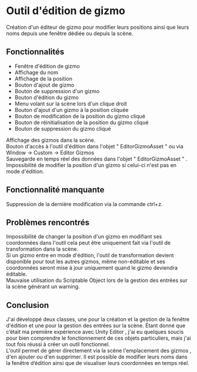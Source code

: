 
# Outil d'édition de gizmo  
  
Création d'un éditeur de gizmo pour modifier leurs positions ainsi que leurs noms depuis une fenêtre dédiée ou depuis la scène.  
  
  
  
## Fonctionnalités  
  
- Fenêtre d'édition de gizmo  
- Affichage du nom  
- Affichage de la position  
- Bouton d'ajout de gizmo  
- Bouton de suppression d'un gizmo  
- Bouton d'édition du gizmo  
- Menu volant sur la scène lors d'un clique droit  
- Bouton d'ajout d'un gizmo à la position cliquée  
- Bouton de modification de la position du gizmo cliqué  
- Bouton de réinitialisation de la position du gizmo cliqué  
- Bouton de suppression du gizmo cliqué  
  
Affichage des gizmos dans la scène.  
Bouton d'accès à l'outil d'édition dans l'objet " EditorGizmoAsset " ou via Window -> Custom -> Editor Gizmos  
Sauvegarde en temps réel des données dans l'objet " EditorGizmoAsset " .  
Impossibilité de modifier la position d'un gizmo si celui-ci n'est pas en mode d'édition.  
  
  
  
## Fonctionnalité manquante  
  
Suppression de la dernière modification via la commande ctrl+z.  
  
  
  
  
## Problèmes rencontrés  
  
Impossibilité de changer la position d'un gizmo en modifiant ses coordonnées dans l'outil cela peut être uniquement fait via l'outil de transformation dans la scène.  
Si un gizmo entre en mode d'édition, l'outil de transformation devient disponible pour tout les autres gizmos, même non-éditable et ses coordonnées seront mise à jour uniquement quand le gizmo deviendra éditable.  
Mauvaise utilisation du Scriptable Object lors de la gestion des entrées sur la scène générant un warning.  
  
## Conclusion  
  
J'ai développé deux classes, une pour la création et la gestion de la fenêtre d'édition et une pour la gestion des entrées sur la scène. Étant donné que c’était ma première expérience avec Unity Editor , j'ai eu quelques soucis pour bien comprendre le fonctionnement de ces objets particuliers, mais j'ai tout fois réussi à créer un outil fonctionnel.  
L'outil permet de gérer directement via la scène l'emplacement des gizmos , d'en ajouter ou d'en supprimer. Il est possible de modifier leurs noms dans la fenêtre d’édition ainsi que de visualiser leurs coordonnées en temps réel.
